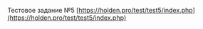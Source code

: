 Тестовое задание №5 [https://holden.pro/test/test5/index.php](https://holden.pro/test/test5/index.php)